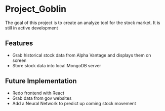 # Project_Goblin
The goal of this project is to create an analyze tool for the stock market. It is still in active development 

## Features
- Grab historical stock data from Alpha Vantage and displays them on screen
- Store stock data into local MongoDB server

## Future Implementation
- Redo frontend with React
- Grab data from gov websites
- Add a Neural Network to predict up coming stock movement